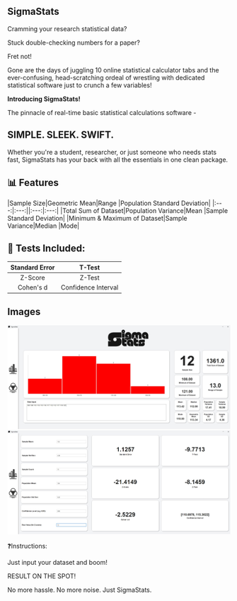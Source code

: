 ## SigmaStats

Cramming your research statistical data?


Stuck double-checking numbers for a paper?


Fret not!


Gone are the days of juggling 10 online statistical calculator tabs and the ever-confusing, head-scratching ordeal of wrestling with dedicated statistical software just to crunch a few variables!


**Introducing SigmaStats!**

The pinnacle of real-time basic statistical calculations software - 
## SIMPLE. SLEEK. SWIFT.

Whether you're a student, researcher, or just someone who needs stats fast, SigmaStats has your back with all the essentials in one clean package.

## 📊 Features
|Sample Size|Geometric Mean|Range    |Population Standard Deviation|
|:---:|:---:||:---:|:---:|
|Total Sum of Dataset|Population Variance|Mean       |Sample Standard Deviation|
|Minimum & Maximum of Dataset|Sample Variance|Median     |Mode|

## 🧪 Tests Included:
|Standard Error|T-Test| 
|:---:|:---:|
|Z-Score|Z-Test|
|Cohen's d|Confidence Interval|

## Images
![alt text](https://github.com/codexcoderex/Statistics-Calculator/blob/main/images/basicStats.jpg "Basic Statistics Screenshot")
![alt text](https://github.com/codexcoderex/Statistics-Calculator/blob/main/images/testStats.jpg "Tests Statistics Screenshot")


❓Instructions: 


Just input your dataset and boom! 


RESULT ON THE SPOT! 


No more hassle. No more noise. Just SigmaStats.
